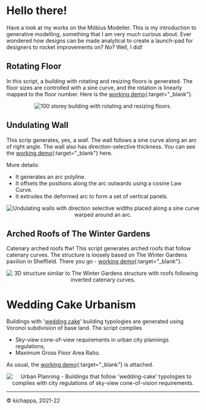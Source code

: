 # Hello there!
Have a look at my works on the Möbius Modeller. This is my introduction to generative modelling, something that I am very much curious about. Ever wondered how designs can be made analytical to create a launch-pad for designers to rocket improvements on? _No?_ Well, I did!

## Rotating Floor

In this script, a _building_ with rotating and resizing floors is generated. The floor sizes are controlled with a sine curve, and the rotation is linearly mapped to the floor number. Here is the [working demo](https://mobius-08.design-automation.net/dashboard?file=https:%2F%2Fmobius.ramdon.team%2Fw1_s3_u3_demo_law_curves_exp.mob&defaultViewer=cad){:target="_blank"}.

<p align="center">
  <img src="/M%C3%B6bius%20Modeller%20-%20Example%201.png" alt="100 storey building with rotating and resizing floors."/>
</p>


<!-- <iframe width='100%' height='600px' style='border: 1px solid black;' src="https://mobius-08.design-automation.net/minimal?file=https:%2F%2Fmobius.ramdon.team%2Fw1_s3_u3_demo_law_curves_exp.mob&defaultViewer=cad"></iframe> -->


## Undulating Wall
This scrip generates, yes, a _wall_. The wall follows a sine curve along an arc of right angle. The wall also has direction-selective thickness. You can see the [working demo](https://mobius-08.design-automation.net/dashboard?file=https:%2F%2Fmobius.ramdon.team%2FWeek1_Coding_Assignment.mob&defaultViewer=cad){:target="_blank"} here. 

More details:

- It generates an arc polyline.
- It offsets the positions along the arc outwards using a cosine Law Curve.
- It extrudes the deformed arc to form a set of vertical panels.


<p align="center">
  <img src="/M%C3%B6bius%20Modeller%20-%20Week%201.png" alt="Undulating walls with direction selective widths placed along a sine curve warped around an arc."/>
</p>

<!-- <iframe width='100%' height='600px' style='border: 1px solid black;' src="https://mobius-08.design-automation.net/minimal?file=https:%2F%2Fmobius.ramdon.team%2FWeek1_Coding_Assignment.mob&defaultViewer=cad"></iframe> -->


## Arched Roofs of The Winter Gardens
Catenary arched roofs ftw! This script generates arched roofs that follow catenary curves. The structure is loosely based on The Winter Gardens pavilion in Sheffield. There you go - [working demo](https://mobius-08.design-automation.net/dashboard?file=https:%2F%2Fmobius.ramdon.team%2FArched_Roof_of_The_Winter_Gardens.mob&defaultViewer=cad){:target="_blank"}. 

<p align="center">
  <img src="/M%C3%B6bius%20Modeller%20-%20Week%202.png" alt="3D structure similar to The Winter Gardens structure with roofs following inverted catenary curves."/>
</p>

<!-- <iframe width='100%' height='600px' style='border: 1px solid black;' src="https://mobius-08.design-automation.net/minimal?file=https:%2F%2Fmobius.ramdon.team%2FArched_Roof_of_The_Winter_Gardens.mob&defaultViewer=cad"></iframe> -->


# Wedding Cake Urbanism
Buildings with '[wedding cake](https://en.wikipedia.org/wiki/Wedding-cake_style)' building typologies are generated using Voronoi subdivision of base land. The script complies 
- Sky-view cone-of-view requirements in urban city plannings regulations,
- Maximum Gross Floor Area Ratio.
 
 As usual, the [working demo](https://mobius-08.design-automation.net/dashboard?file=https:%2F%2Fmobius.ramdon.team%2FWedding_Cake_Urbanism.mob&defaultViewer=cad){:target="_blank"} is attached. 

<p align="center">
  <img src="/M%C3%B6bius%20Modeller%20-%20Week%203.png" alt="Urban Planning - Buildings that follow 'wedding-cake' typologies to complies with city regulations of sky-view cone-of-vision requirements."/>
</p>

<!-- <iframe width='100%' height='600px' style='border: 1px solid black;' src="https://mobius-08.design-automation.net/minimal?file=https:%2F%2Fmobius.ramdon.team%2FWedding_Cake_Urbanism.mob&defaultViewer=cad"></iframe> -->

---
©️ kichappa, 2021-22
